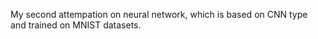 My second attempation on neural network, which is based on CNN type and trained on MNIST datasets.
 
